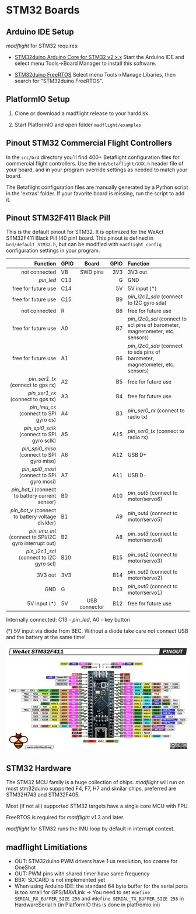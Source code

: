 # STM32 Boards

## Arduino IDE Setup

_madflight_ for STM32 requires:

- [STM32duino Arduino Core for STM32 v2.x.x](https://github.com/stm32duino/Arduino_Core_STM32) Start the Arduino IDE and select menu Tools->Board Manager to install this software.

- [STM32duino FreeRTOS](https://github.com/stm32duino/STM32FreeRTOS) Select menu Tools->Manage Libaries, then search for "STM32duino FreeRTOS".

## PlatformIO Setup

1. Clone or download a madflight release to your harddisk

2. Start PlatformIO and open folder `madflight/examples`

## Pinout STM32 Commercial Flight Controllers

In the `src/brd` directory you'll find 400+ Betaflight configuration files for commercial flight controllers. Use the `brd/betaflight/XXX.h` header file of your board, and in your program override settings as needed to match your board. 

The Betaflight configuration files are manually generated by a Python script in the 'extras' folder. If your favorite board is missing, run the script to add it.

## Pinout STM32F411 Black Pill

This is the default pinout for STM32. It is optimized for the WeAct STM32F411 Black Pill (40 pin) board. This pinout is defined in `brd/default_STM32.h`, but can be modified with `madflight_config` configuration settings in your program.

| Function | GPIO | Board | GPIO | Function |
| --: | :-- | :--: | --: | :-- |
not connected                               | VB  |   SWD pins    | 3V3 | 3V3 out
 _pin_led_                                  | C13 |               | G   | GND
free for future use                         | C14 |               | 5V  | 5V input (*)
free for future use                         | C15 |               | B9  | _pin_i2c1_sda_ (connect to I2C gyro sda)
not connected                               | R   |               | B8  | free for future use
free for future use                         | A0  |               | B7  | _pin_i2c0_scl_ (connect to scl pins of barometer, magnetometer, etc. sensors)
free for future use                         | A1  |               | B6  | _pin_i2c0_sda_ (connect to sda pins of barometer, magnetometer, etc. sensors)
_pin_ser1_tx_ (connect to gps rx)           | A2  |               | B5  | free for future use
_pin_ser1_rx_ (connect to gps tx)           | A3  |               | B4  | free for future use
_pin_imu_cs_ (connect to SPI gyro cs)       | A4  |               | B3  | _pin_ser0_rx_ (connect to radio tx)
 _pin_spi0_sclk_ (connect to SPI gyro sclk) | A5  |               | A15 | _pin_ser0_tx_ (connect to radio rx)
_pin_spi0_miso_ (connect to SPI gyro miso)  | A6  |               | A12 | USB D+
_pin_spi0_mosi_ (connect to SPI gyro mosi)  | A7  |               | A11 | USB D-
_pin_bat_i_ (connect to battery current sensor) | B0  |           | A10 | _pin_out5_ (connect to motor/servo6)
_pin_bat_v_ (connect to battery voltage divider) | B1  |          | A9  | _pin_out4_ (connect to motor/servo5)
_pin_imu_int_ (connect to SPI/I2C gyro interrupt out) | B2  |     | A8  | _pin_out3_ (connect to motor/servo4)
_pin_i2c1_scl_ (connect to I2C gyro scl)    | B10 |               | B15 | _pin_out2_ (connect to motor/servo3)
3V3 out                                     | 3V3 |               | B14 | _pin_out1_ (connect to motor/servo2)
GND                                         | G   |               | B13 | _pin_out0_ (connect to motor/servo1)
5V input (*)                                | 5V  | USB connector | B12 | free for future use

Internally connected: C13 - _pin_led_, A0 - key button

(*) 5V input via diode from BEC. Without a diode take care not connect USB and the battery at the same time!

![](img/STM32-STM32F4-STM32F411-STM32F411CEU6-pinout-high-resolution.png)

## STM32 Hardware

The STM32 MCU family is a huge collection of chips. _madflight_ will run on most stm32duino supported F4, F7, H7 and similar chips, preferred are STM32H743 and STM32F405.

Most (if not all) supported STM32 targets have a single core MCU with FPU. 

FreeRTOS is required for _madflight_ v1.3 and later.

_madflight_ for STM32 runs the IMU loop by default in interrupt context.

## madflight Limitiations

- OUT: STM32duino PWM drivers have 1 us resolution, too coarse for OneShot
- OUT: PWM pins with shared timer have same frequency
- BBX: SDCARD is not implemented yet
- When using Arduino IDE: the standard 64 byte buffer for the serial ports is too small for GPS/MAVLink -> You need to set `#define SERIAL_RX_BUFFER_SIZE 256` and `#define SERIAL_TX_BUFFER_SIZE 256` in HardwareSerial.h (in PlatformIO this is done in platfromio.ini)
